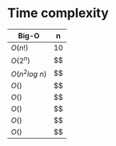 # Time complexity
|Big-O|n|
|-----|-----|
|$O(n!)$|$10$|
|$O(2^{n})$|$$|
|$O(n^{2}log\: n)$|$$|
|$O()$|$$|
|$O()$|$$|
|$O()$|$$|
|$O()$|$$|
|$O()$|$$|
